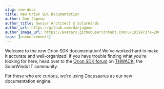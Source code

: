 ```yaml
---
slug: new-docs
title: New Orion SDK Documentation
author: Dan Jagnow
author_title: Senior Architect @ SolarWinds
author_url: https://github.com/danjagnow
author_image_url: https://avatars.githubusercontent.com/u/1059973?s=200&v=4
tags: [announcements]
---
```


Welcome to the new Orion SDK documentation!
We've worked hard to make it accurate and well-organized.
If you have trouble finding what you're looking for here, head over to the [Orion SDK forum](https://thwack.solarwinds.com/product-forums/the-orion-platform/f/orion-sdk) on [THWACK](https://thwack.solarwinds.com/), the SolarWinds IT community.

For those who are curious, we're using [Docusaurus](https://docusaurus.io/) as our new documentation engine.
